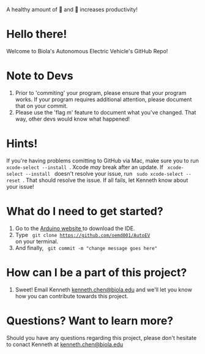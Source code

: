 A healthy amount of 🍕 and 🥤 increases productivity!
# Hello there!
Welcome to Biola's Autonomous Electric Vehicle's GitHub Repo!

# Note to Devs
1. Prior to 'commiting' your program, please ensure that your program works. If your program requires additional attention, please document that on your commit. 
2. Please use the 'flag m' feature to document what you've changed. That way, other devs would know what happened!

# Hints!
If you're having problems comitting to GitHub via Mac, make sure you to run <code> xcode-select --install </code>. Xcode <em> may </em> break after an update. 
If <code> xcode-select --install </code> doesn't resolve your issue, run <code> sudo xcode-select --reset </code>. That should resolve the issue. 
If all fails, let Kenneth know about your issue!

# What do I need to get started?
1. Go to the <a href="https://www.arduino.cc/en/Main/Software" rel="nofollow">Arduino website </a> to download the IDE. 
2. Type <code> git clone https://github.com/oemd001/AutoEV </code> on your terminal.
3. And finally, <code> git commit -m "change message goes here" </code>

# How can I be a part of this project?
1. Sweet! Email Kenneth <a href="mailto:kenneth.chen@biola.edu">kenneth.chen@biola.edu</a> and we'll let you know how you can contribute towards this project. 

# Questions? Want to learn more?
Should you have any questions regarding this project, please don't hesitate to conact Kenneth at <a href="mailto:kenneth.chen@biola.edu">kenneth.chen@biola.edu</a>

